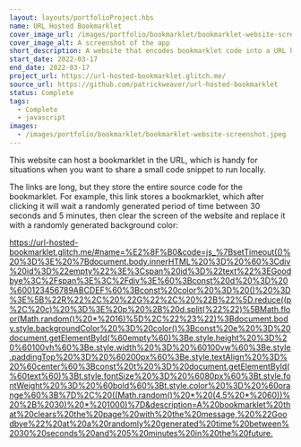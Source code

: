 ```yaml
---
layout: layouts/portfolioProject.hbs
name: URL Hosted Bookmarklet
cover_image_url: /images/portfolio/bookmarklet/bookmarklet-website-screenshot.jpeg
cover_image_alt: A screenshot of the app
short_description: A website that encodes bookmarklet code into a URL hash so that it can be easily shared.
start_date: 2022-03-17
end_date: 2022-03-17
project_url: https://url-hosted-bookmarklet.glitch.me/
source_url: https://github.com/patrickweaver/url-hosted-bookmarklet
status: Complete
tags:
  - Complete
  - javascript
images:
  - /images/portfolio/bookmarklet/bookmarklet-website-screenshot.jpeg
---
```


This website can host a bookmarklet in the URL, which is handy for situations when you want to share a small code snippet to run locally.

The links are long, but they store the entire source code for the bookmarklet. For example, this link stores a bookmarklet, which after clicking it will wait a randomly generated period of time between 30 seconds and 5 minutes, then clear the screen of the website and replace it with a randomly generated background color:

<a target="_blank" style="overflow-wrap: break-word;" href="https://url-hosted-bookmarklet.glitch.me/#name=%E2%8F%B0&code=js_%7BsetTimeout(()%20%3D%3E%20%7Bdocument.body.innerHTML%20%3D%20%60%3Cdiv%20id%3D%22empty%22%3E%3Cspan%20id%3D%22text%22%3EGoodbye%3C%2Fspan%3E%3C%2Fdiv%3E%60%3Bconst%20d%20%3D%20%600123456789ABCDEF%60%3Bconst%20color%20%3D%20()%20%3D%3E%5B%22R%22%2C%20%22G%22%2C%20%22B%22%5D.reduce((p%2C%20c)%20%3D%3E%20p%20%2B%20d.split(%22%22)%5BMath.floor(Math.random()%20*%2016)%5D%2C%22%23%22)%3Bdocument.body.style.backgroundColor%20%3D%20color()%3Bconst%20e%20%3D%20document.getElementById(%60empty%60)%3Be.style.height%20%3D%20%60100vh%60%3Be.style.width%20%3D%20%60100vw%60%3Be.style.paddingTop%20%3D%20%60200px%60%3Be.style.textAlign%20%3D%20%60center%60%3Bconst%20t%20%3D%20document.getElementById(%60text%60)%3Bt.style.fontSize%20%3D%20%6080px%60%3Bt.style.fontWeight%20%3D%20%60bold%60%3Bt.style.color%20%3D%20%60orange%60%3B%7D%2C%20((Math.random()%20*%20(4.5%20*%2060))%20%2B%2030)%20*%201000)%7D&description=A%20bookmarklet%20that%20clears%20the%20page%20with%20the%20message,%20%22Goodbye%22%20at%20a%20randomly%20generated%20time%20between%2030%20seconds%20and%205%20minutes%20in%20the%20future.">
  https://url-hosted-bookmarklet.glitch.me/#name=%E2%8F%B0&code=js_%7BsetTimeout(()%20%3D%3E%20%7Bdocument.body.innerHTML%20%3D%20%60%3Cdiv%20id%3D%22empty%22%3E%3Cspan%20id%3D%22text%22%3EGoodbye%3C%2Fspan%3E%3C%2Fdiv%3E%60%3Bconst%20d%20%3D%20%600123456789ABCDEF%60%3Bconst%20color%20%3D%20()%20%3D%3E%5B%22R%22%2C%20%22G%22%2C%20%22B%22%5D.reduce((p%2C%20c)%20%3D%3E%20p%20%2B%20d.split(%22%22)%5BMath.floor(Math.random()%20*%2016)%5D%2C%22%23%22)%3Bdocument.body.style.backgroundColor%20%3D%20color()%3Bconst%20e%20%3D%20document.getElementById(%60empty%60)%3Be.style.height%20%3D%20%60100vh%60%3Be.style.width%20%3D%20%60100vw%60%3Be.style.paddingTop%20%3D%20%60200px%60%3Be.style.textAlign%20%3D%20%60center%60%3Bconst%20t%20%3D%20document.getElementById(%60text%60)%3Bt.style.fontSize%20%3D%20%6080px%60%3Bt.style.fontWeight%20%3D%20%60bold%60%3Bt.style.color%20%3D%20%60orange%60%3B%7D%2C%20((Math.random()%20*%20(4.5%20*%2060))%20%2B%2030)%20*%201000)%7D&description=A%20bookmarklet%20that%20clears%20the%20page%20with%20the%20message,%20%22Goodbye%22%20at%20a%20randomly%20generated%20time%20between%2030%20seconds%20and%205%20minutes%20in%20the%20future.
</a>

